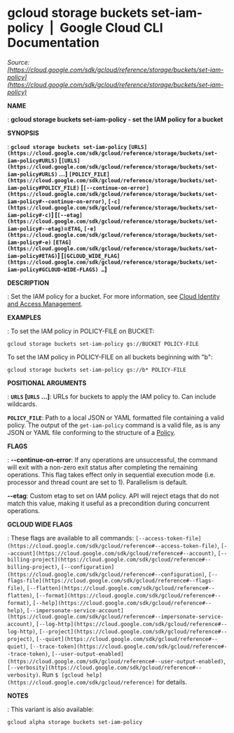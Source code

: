 # gcloud storage buckets set-iam-policy  |  Google Cloud CLI Documentation

*Source: [https://cloud.google.com/sdk/gcloud/reference/storage/buckets/set-iam-policy](https://cloud.google.com/sdk/gcloud/reference/storage/buckets/set-iam-policy)*

**NAME**

: **gcloud storage buckets set-iam-policy - set the IAM policy for a bucket**

**SYNOPSIS**

: **`gcloud storage buckets set-iam-policy` `[URLS](https://cloud.google.com/sdk/gcloud/reference/storage/buckets/set-iam-policy#URLS)` [`[URLS](https://cloud.google.com/sdk/gcloud/reference/storage/buckets/set-iam-policy#URLS)` …] `[POLICY_FILE](https://cloud.google.com/sdk/gcloud/reference/storage/buckets/set-iam-policy#POLICY_FILE)` [`[--continue-on-error](https://cloud.google.com/sdk/gcloud/reference/storage/buckets/set-iam-policy#--continue-on-error)`, `[-c](https://cloud.google.com/sdk/gcloud/reference/storage/buckets/set-iam-policy#-c)`] [`[--etag](https://cloud.google.com/sdk/gcloud/reference/storage/buckets/set-iam-policy#--etag)`=`ETAG`, `[-e](https://cloud.google.com/sdk/gcloud/reference/storage/buckets/set-iam-policy#-e)` `[ETAG](https://cloud.google.com/sdk/gcloud/reference/storage/buckets/set-iam-policy#ETAG)`] [`[GCLOUD_WIDE_FLAG](https://cloud.google.com/sdk/gcloud/reference/storage/buckets/set-iam-policy#GCLOUD-WIDE-FLAGS) …`]**

**DESCRIPTION**

: Set the IAM policy for a bucket. For more information, see [Cloud Identity
and Access Management](https://cloud.google.com/storage/docs/access-control/iam).

**EXAMPLES**

: To set the IAM policy in POLICY-FILE on BUCKET:

```
gcloud storage buckets set-iam-policy gs://BUCKET POLICY-FILE
```

To set the IAM policy in POLICY-FILE on all buckets beginning with "b":

```
gcloud storage buckets set-iam-policy gs://b* POLICY-FILE
```

**POSITIONAL ARGUMENTS**

: **`URLS` [`URLS` …]**:
URLs for buckets to apply the IAM policy to. Can include wildcards.

**`POLICY_FILE`**:
Path to a local JSON or YAML formatted file containing a valid policy.
The output of the `get-iam-policy` command is a valid file, as is any
JSON or YAML file conforming to the structure of a [Policy](https://cloud.google.com/iam/reference/rest/v1/Policy).

**FLAGS**

: **--continue-on-error**:
If any operations are unsuccessful, the command will exit with a non-zero exit
status after completing the remaining operations. This flag takes effect only in
sequential execution mode (i.e. processor and thread count are set to 1).
Parallelism is default.

**--etag**:
Custom etag to set on IAM policy. API will reject etags that do not match this
value, making it useful as a precondition during concurrent operations.

**GCLOUD WIDE FLAGS**

: These flags are available to all commands: `[--access-token-file](https://cloud.google.com/sdk/gcloud/reference#--access-token-file)`,
`[--account](https://cloud.google.com/sdk/gcloud/reference#--account)`, `[--billing-project](https://cloud.google.com/sdk/gcloud/reference#--billing-project)`,
`[--configuration](https://cloud.google.com/sdk/gcloud/reference#--configuration)`,
`[--flags-file](https://cloud.google.com/sdk/gcloud/reference#--flags-file)`,
`[--flatten](https://cloud.google.com/sdk/gcloud/reference#--flatten)`, `[--format](https://cloud.google.com/sdk/gcloud/reference#--format)`, `[--help](https://cloud.google.com/sdk/gcloud/reference#--help)`, `[--impersonate-service-account](https://cloud.google.com/sdk/gcloud/reference#--impersonate-service-account)`,
`[--log-http](https://cloud.google.com/sdk/gcloud/reference#--log-http)`,
`[--project](https://cloud.google.com/sdk/gcloud/reference#--project)`, `[--quiet](https://cloud.google.com/sdk/gcloud/reference#--quiet)`, `[--trace-token](https://cloud.google.com/sdk/gcloud/reference#--trace-token)`, `[--user-output-enabled](https://cloud.google.com/sdk/gcloud/reference#--user-output-enabled)`,
`[--verbosity](https://cloud.google.com/sdk/gcloud/reference#--verbosity)`.
Run `$ [gcloud help](https://cloud.google.com/sdk/gcloud/reference)` for details.

**NOTES**

: This variant is also available:

```
gcloud alpha storage buckets set-iam-policy
```